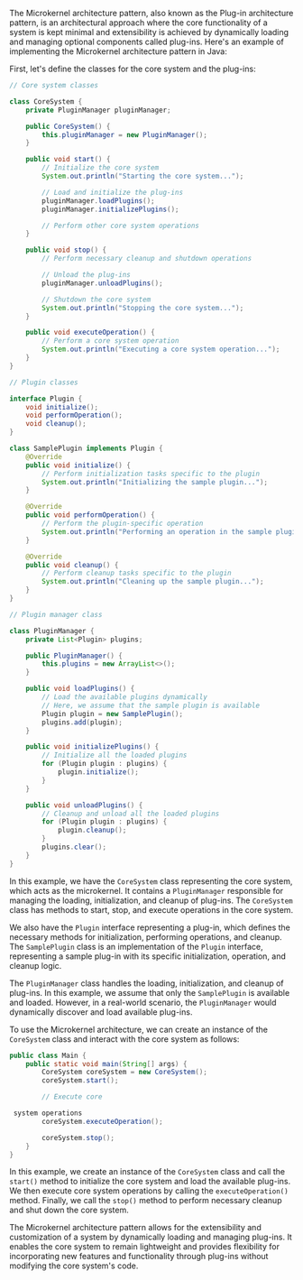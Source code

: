 The Microkernel architecture pattern, also known as the Plug-in architecture pattern, is an architectural approach where the core functionality of a system is kept minimal and extensibility is achieved by dynamically loading and managing optional components called plug-ins. Here's an example of implementing the Microkernel architecture pattern in Java:

First, let's define the classes for the core system and the plug-ins:

```java
// Core system classes

class CoreSystem {
    private PluginManager pluginManager;

    public CoreSystem() {
        this.pluginManager = new PluginManager();
    }

    public void start() {
        // Initialize the core system
        System.out.println("Starting the core system...");

        // Load and initialize the plug-ins
        pluginManager.loadPlugins();
        pluginManager.initializePlugins();

        // Perform other core system operations
    }

    public void stop() {
        // Perform necessary cleanup and shutdown operations

        // Unload the plug-ins
        pluginManager.unloadPlugins();

        // Shutdown the core system
        System.out.println("Stopping the core system...");
    }

    public void executeOperation() {
        // Perform a core system operation
        System.out.println("Executing a core system operation...");
    }
}

// Plugin classes

interface Plugin {
    void initialize();
    void performOperation();
    void cleanup();
}

class SamplePlugin implements Plugin {
    @Override
    public void initialize() {
        // Perform initialization tasks specific to the plugin
        System.out.println("Initializing the sample plugin...");
    }

    @Override
    public void performOperation() {
        // Perform the plugin-specific operation
        System.out.println("Performing an operation in the sample plugin...");
    }

    @Override
    public void cleanup() {
        // Perform cleanup tasks specific to the plugin
        System.out.println("Cleaning up the sample plugin...");
    }
}

// Plugin manager class

class PluginManager {
    private List<Plugin> plugins;

    public PluginManager() {
        this.plugins = new ArrayList<>();
    }

    public void loadPlugins() {
        // Load the available plugins dynamically
        // Here, we assume that the sample plugin is available
        Plugin plugin = new SamplePlugin();
        plugins.add(plugin);
    }

    public void initializePlugins() {
        // Initialize all the loaded plugins
        for (Plugin plugin : plugins) {
            plugin.initialize();
        }
    }

    public void unloadPlugins() {
        // Cleanup and unload all the loaded plugins
        for (Plugin plugin : plugins) {
            plugin.cleanup();
        }
        plugins.clear();
    }
}
```

In this example, we have the `CoreSystem` class representing the core system, which acts as the microkernel. It contains a `PluginManager` responsible for managing the loading, initialization, and cleanup of plug-ins. The `CoreSystem` class has methods to start, stop, and execute operations in the core system.

We also have the `Plugin` interface representing a plug-in, which defines the necessary methods for initialization, performing operations, and cleanup. The `SamplePlugin` class is an implementation of the `Plugin` interface, representing a sample plug-in with its specific initialization, operation, and cleanup logic.

The `PluginManager` class handles the loading, initialization, and cleanup of plug-ins. In this example, we assume that only the `SamplePlugin` is available and loaded. However, in a real-world scenario, the `PluginManager` would dynamically discover and load available plug-ins.

To use the Microkernel architecture, we can create an instance of the `CoreSystem` class and interact with the core system as follows:

```java
public class Main {
    public static void main(String[] args) {
        CoreSystem coreSystem = new CoreSystem();
        coreSystem.start();

        // Execute core

 system operations
        coreSystem.executeOperation();

        coreSystem.stop();
    }
}
```

In this example, we create an instance of the `CoreSystem` class and call the `start()` method to initialize the core system and load the available plug-ins. We then execute core system operations by calling the `executeOperation()` method. Finally, we call the `stop()` method to perform necessary cleanup and shut down the core system.

The Microkernel architecture pattern allows for the extensibility and customization of a system by dynamically loading and managing plug-ins. It enables the core system to remain lightweight and provides flexibility for incorporating new features and functionality through plug-ins without modifying the core system's code.